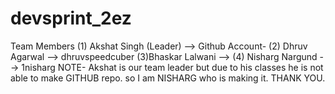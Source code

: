 # devsprint_2ez
Team Members
(1) Akshat Singh (Leader)
--> Github Account- 
(2) Dhruv Agarwal
--> dhruvspeedcuber
(3)Bhaskar Lalwani
-->
(4) Nisharg Nargund
--> 1nisharg
NOTE- Akshat is our team leader but due to his classes he is not able to make GITHUB repo. so I am NISHARG who is making it.
THANK YOU.
